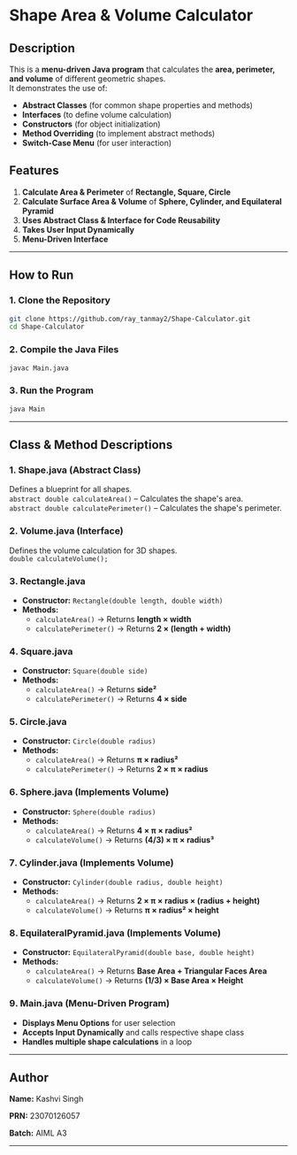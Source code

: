 # **Shape Area & Volume Calculator**  

## **Description**  
This is a **menu-driven Java program** that calculates the **area, perimeter, and volume** of different geometric shapes.  
It demonstrates the use of:  
- **Abstract Classes** (for common shape properties and methods)  
- **Interfaces** (to define volume calculation)  
- **Constructors** (for object initialization)  
- **Method Overriding** (to implement abstract methods)  
- **Switch-Case Menu** (for user interaction)  

## **Features**  
1. **Calculate Area & Perimeter** of **Rectangle, Square, Circle**
2. **Calculate Surface Area & Volume** of **Sphere, Cylinder, and Equilateral Pyramid**  
3. **Uses Abstract Class & Interface for Code Reusability**  
4. **Takes User Input Dynamically**  
5. **Menu-Driven Interface**  

---

## **How to Run**  

### 1️. Clone the Repository  
```sh
git clone https://github.com/ray_tanmay2/Shape-Calculator.git
cd Shape-Calculator
```
### 2️. Compile the Java Files  
```sh
javac Main.java
```
### 3️. Run the Program  
```sh
java Main
```

---

## **Class & Method Descriptions**  

### **1️. Shape.java (Abstract Class)**
Defines a blueprint for all shapes.  
 `abstract double calculateArea()` – Calculates the shape's area.  
 `abstract double calculatePerimeter()` – Calculates the shape's perimeter.  

### **2️. Volume.java (Interface)**
Defines the volume calculation for 3D shapes.  
 `double calculateVolume();`  

### **3️. Rectangle.java**  
- **Constructor:** `Rectangle(double length, double width)`  
- **Methods:**  
  - `calculateArea()` → Returns **length × width**  
  - `calculatePerimeter()` → Returns **2 × (length + width)**  

### **4️. Square.java**  
- **Constructor:** `Square(double side)`  
- **Methods:**  
  - `calculateArea()` → Returns **side²**  
  - `calculatePerimeter()` → Returns **4 × side**  

### **5️. Circle.java**  
- **Constructor:** `Circle(double radius)`  
- **Methods:**  
  - `calculateArea()` → Returns **π × radius²**  
  - `calculatePerimeter()` → Returns **2 × π × radius**  

### **6️. Sphere.java (Implements Volume)**  
- **Constructor:** `Sphere(double radius)`  
- **Methods:**  
  - `calculateArea()` → Returns **4 × π × radius²**  
  - `calculateVolume()` → Returns **(4/3) × π × radius³**  

### **7️. Cylinder.java (Implements Volume)**  
- **Constructor:** `Cylinder(double radius, double height)`  
- **Methods:**  
  - `calculateArea()` → Returns **2 × π × radius × (radius + height)**  
  - `calculateVolume()` → Returns **π × radius² × height**  

### **8️. EquilateralPyramid.java (Implements Volume)**  
- **Constructor:** `EquilateralPyramid(double base, double height)`  
- **Methods:**  
  - `calculateArea()` → Returns **Base Area + Triangular Faces Area**  
  - `calculateVolume()` → Returns **(1/3) × Base Area × Height**  

### **9️. Main.java (Menu-Driven Program)**  
- **Displays Menu Options** for user selection  
- **Accepts Input Dynamically** and calls respective shape class  
- **Handles multiple shape calculations** in a loop  

---


## **Author**  
 **Name:** Kashvi Singh 
 
 **PRN:** 23070126057 
 
 **Batch:** AIML A3

--- 
